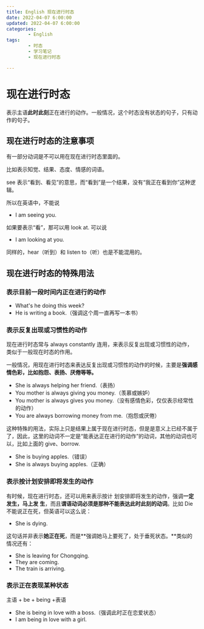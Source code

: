 ```yaml
---
title: English 现在进行时态
date: 2022-04-07 6:00:00
updated: 2022-04-07 6:00:00
categories:
        - English
tags:
        - 时态
        - 学习笔记 
        - 现在进行时态

---
```


# 现在进行时态

表示主语**此时此刻**正在进行的动作。一般情况，这个时态没有状态的句子，只有动作的句子。

## 现在进行时态的注意事项

有一部分动词是不可以用在现在进行时态里面的。

比如表示知觉、结果、态度、情感的词语。

see 表示“看到、看见”的意思，而“看到”是一个结果，没有“我正在看到你”这种逻辑。

所以在英语中，不能说

-  I am seeing you.

如果要表示“看”，那可以用 look at. 可以说

- I am looking at you.

同样的，hear（听到）和 listen to（听）也是不能混用的。

## 现在进行时态的特殊用法

### 表示目前一段时间内正在进行的动作

- What's he doing this week?
- He is writing a book.（强调这个周一直再写一本书）

### 表示反复出现或习惯性的动作

现在进行时态常与 always constantly 连用，来表示反复出现或习惯性的动作，类似于一般现在时态的作用。

一般情况，用现在进行时态来表达反复出现或习惯性的动作的时候，主要是**强调感情色彩，比如抱怨、表扬、厌倦等等。**

- She is always helping her friend.（表扬）
- You mother is always giving you money.（羡慕或嫉妒）
- You mother is always gives you money.（没有感情色彩，仅仅表示经常性的动作）
- You are always borrowing money from me.（抱怨或厌倦）

这种特殊的用法，实际上只是结果上属于现在进行时态，但是是意义上已经不属于了，因此，这里的动词不一定是“能表达正在进行的动作”的动词，其他的动词也可以，比如上面的 give、borrow.

- She is buying apples.（错误）
- She is always buying apples.（正确）

### 表示按计划安排即将发生的动作

有时候，现在进行时态，还可以用来表示按计
划安排即将发生的动作，强调**一定发生，马上发**
**生**，而且**谓语动词必须是那种不能表达此时此刻的动词**。比如 Die 不能说正在死，但英语可以这么说：

- She  is dying.

这句话并非表示**她正在死**，而是**强调她马上要死了，处于垂死状态。**类似的情况还有：

- She is leaving for Chongqing.
- They are coming.
- The train is arriving.

### 表示正在表现某种状态

主语 + be + being +表语

- She is being in love with a boss.（强调此时正在恋爱状态）
- I am being in love with a girl.

